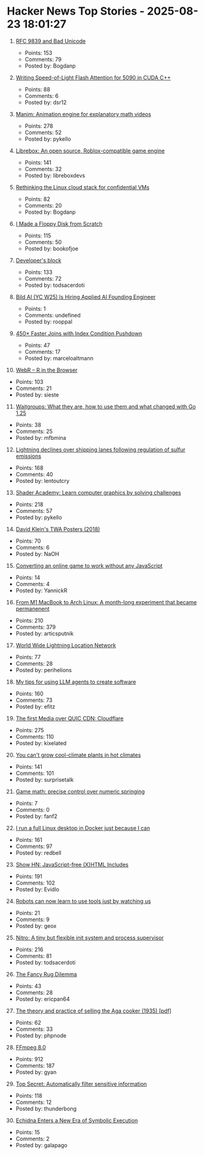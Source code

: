 # Hacker News Top Stories - 2025-08-23 18:01:27

1. [RFC 9839 and Bad Unicode](https://www.tbray.org/ongoing/When/202x/2025/08/14/RFC9839)
   - Points: 153
   - Comments: 79
   - Posted by: Bogdanp

2. [Writing Speed-of-Light Flash Attention for 5090 in CUDA C++](https://gau-nernst.github.io/fa-5090/)
   - Points: 88
   - Comments: 6
   - Posted by: dsr12

3. [Manim: Animation engine for explanatory math videos](https://github.com/3b1b/manim)
   - Points: 278
   - Comments: 52
   - Posted by: pykello

4. [Librebox: An open source, Roblox-compatible game engine](https://github.com/librebox-devs/librebox-demo)
   - Points: 141
   - Comments: 32
   - Posted by: libreboxdevs

5. [Rethinking the Linux cloud stack for confidential VMs](https://lwn.net/Articles/1030818/)
   - Points: 82
   - Comments: 20
   - Posted by: Bogdanp

6. [I Made a Floppy Disk from Scratch](https://kottke.org/25/08/i-made-a-floppy-disk-from-scratch)
   - Points: 115
   - Comments: 50
   - Posted by: bookofjoe

7. [Developer's block](https://underlap.org/developers-block/)
   - Points: 133
   - Comments: 72
   - Posted by: todsacerdoti

8. [Bild AI (YC W25) Is Hiring Applied AI Founding Engineer](https://www.workatastartup.com/jobs/75647)
   - Points: 1
   - Comments: undefined
   - Posted by: rooppal

9. [450× Faster Joins with Index Condition Pushdown](https://readyset.io/blog/optimizing-straddled-joins-in-readyset-from-hash-joins-to-index-condition-pushdown)
   - Points: 47
   - Comments: 17
   - Posted by: marceloaltmann

10. [WebR – R in the Browser](https://docs.r-wasm.org/webr/latest/)
   - Points: 103
   - Comments: 21
   - Posted by: sieste

11. [Waitgroups: What they are, how to use them and what changed with Go 1.25](https://mfbmina.dev/en/posts/waitgroups/)
   - Points: 38
   - Comments: 25
   - Posted by: mfbmina

12. [Lightning declines over shipping lanes following regulation of sulfur emissions](https://theconversation.com/the-world-regulated-sulfur-in-ship-fuels-and-the-lightning-stopped-249445)
   - Points: 168
   - Comments: 40
   - Posted by: lentoutcry

13. [Shader Academy: Learn computer graphics by solving challenges](https://shaderacademy.com/)
   - Points: 218
   - Comments: 57
   - Posted by: pykello

14. [David Klein's TWA Posters (2018)](https://flashbak.com/david-kleins-magnificent-twa-posters-404428/)
   - Points: 70
   - Comments: 6
   - Posted by: NaOH

15. [Converting an online game to work without any JavaScript](https://bejofo.com/blog/no-js-game-case-study)
   - Points: 14
   - Comments: 4
   - Posted by: YannickR

16. [From M1 MacBook to Arch Linux: A month-long experiment that became permanenent](https://www.ssp.sh/blog/macbook-to-arch-linux-omarchy/)
   - Points: 210
   - Comments: 379
   - Posted by: articsputnik

17. [World Wide Lightning Location Network](https://wwlln.net/)
   - Points: 77
   - Comments: 28
   - Posted by: perihelions

18. [My tips for using LLM agents to create software](https://efitz-thoughts.blogspot.com/2025/08/my-experience-creating-software-with_22.html)
   - Points: 160
   - Comments: 73
   - Posted by: efitz

19. [The first Media over QUIC CDN: Cloudflare](https://moq.dev/blog/first-cdn/)
   - Points: 275
   - Comments: 110
   - Posted by: kixelated

20. [You can't grow cool-climate plants in hot climates](https://www.crimepaysbutbotanydoesnt.com/blog/why-you-cant-grow-cool-climate-plants-in-hot-climates)
   - Points: 141
   - Comments: 101
   - Posted by: surprisetalk

21. [Game math: precise control over numeric springing](https://allenchou.net/2015/04/game-math-precise-control-over-numeric-springing/)
   - Points: 7
   - Comments: 0
   - Posted by: fanf2

22. [I run a full Linux desktop in Docker just because I can](https://www.howtogeek.com/i-run-a-full-linux-desktop-in-docker-just-because-i-can/)
   - Points: 161
   - Comments: 97
   - Posted by: redbell

23. [Show HN: JavaScript-free (X)HTML Includes](https://github.com/Evidlo/xsl-website)
   - Points: 191
   - Comments: 102
   - Posted by: Evidlo

24. [Robots can now learn to use tools just by watching us](https://techxplore.com/news/2025-08-robots-tools.html)
   - Points: 21
   - Comments: 9
   - Posted by: geox

25. [Nitro: A tiny but flexible init system and process supervisor](https://git.vuxu.org/nitro/about/)
   - Points: 216
   - Comments: 81
   - Posted by: todsacerdoti

26. [The Fancy Rug Dilemma](https://epan.land/essays/2025-8_FancyRugDilemma)
   - Points: 43
   - Comments: 28
   - Posted by: ericpan64

27. [The theory and practice of selling the Aga cooker (1935) [pdf]](https://comeadwithus.wordpress.com/wp-content/uploads/2012/08/the-theory-and-practice-of-selling-the-aga-cooker.pdf)
   - Points: 62
   - Comments: 33
   - Posted by: phpnode

28. [FFmpeg 8.0](https://ffmpeg.org/index.html#pr8.0)
   - Points: 912
   - Comments: 187
   - Posted by: gyan

29. [Top Secret: Automatically filter sensitive information](https://thoughtbot.com/blog/top-secret)
   - Points: 118
   - Comments: 12
   - Posted by: thunderbong

30. [Echidna Enters a New Era of Symbolic Execution](https://gustavo-grieco.github.io/blog/echidna-symexec/)
   - Points: 15
   - Comments: 2
   - Posted by: galapago

